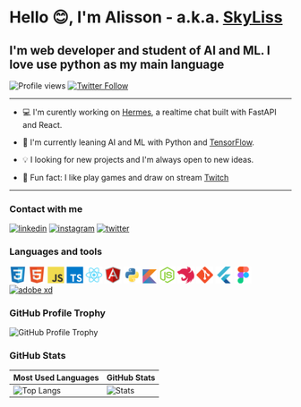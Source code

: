 # Hello 😊, I'm Alisson - a.k.a. [SkyLiss](https://www.flowcode.com/page/skyliss)

## I'm web developer and student of AI and ML. I love use python as my main language

![Profile views](https://komarev.com/ghpvc/?username=skylissh&label=Profile%20views&color=blue&style=flat)
[![Twitter Follow](https://img.shields.io/twitter/follow/skylissh?color=1DA1F2&logo=twitter&style=for-the-badge)](https://twitter.com/intent/follow?original_referer=https%3A%2F%2Fgithub.com%2Fskylisshr&screen_name=skylissh)

---

- 💻 I'm curently working on [Hermes](https://www.github.com/skylissh/hermes-api), a realtime chat built with FastAPI and React.

- 🌱 I'm currently leaning AI and ML with Python and [TensorFlow](https://www.tensorflow.org/).

- 💡 I looking for new projects and I'm always open to new ideas.

- 🌸 Fun fact: I like play games and draw on stream [Twitch](https://www.twitch.tv/skyliss_uwu)

---

### Contact with me

[<img src="https://cdn.jsdelivr.net/npm/simple-icons@3.0.1/icons/linkedin.svg" alt="linkedin" width="25">](https://www.linkedin.com/in/alisson-hernandez-bb3b3b218/)
[<img src="https://cdn.jsdelivr.net/npm/simple-icons@3.0.1/icons/instagram.svg" alt="instagram" width="25">](https://www.instagram.com/skyliss_uwu/)
[<img src="https://cdn.jsdelivr.net/npm/simple-icons@3.0.1/icons/twitter.svg" alt="twitter" width="25">](https://www.twitter.com/skylissh)

### Languages and tools

[<img src="https://raw.githubusercontent.com/devicons/devicon/master/icons/css3/css3-original.svg" alt="css3" width="30">](https://www.w3schools.com/css/)
[<img src="https://raw.githubusercontent.com/devicons/devicon/master/icons/html5/html5-original.svg" alt="html5" width="30">](https://www.w3.org/html/)
[<img src="https://raw.githubusercontent.com/devicons/devicon/master/icons/javascript/javascript-original.svg" alt="javascript" width="30">](https://developer.mozilla.org/en-US/docs/Web/JavaScript)
[<img src="https://raw.githubusercontent.com/devicons/devicon/master/icons/typescript/typescript-original.svg" alt="typescript" width="30">](https://www.typescriptlang.org/)
[<img src="https://raw.githubusercontent.com/devicons/devicon/master/icons/react/react-original.svg" alt="react" width="30">](https://www.reactjs.org/)
[<img src="https://raw.githubusercontent.com/devicons/devicon/master/icons/angularjs/angularjs-original.svg" alt="angular" width="30">](https://www.angular.io/)
[<img src="https://raw.githubusercontent.com/devicons/devicon/master/icons/python/python-original.svg" alt="python" width="30">](https://www.python.org)
[<img src="https://raw.githubusercontent.com/devicons/devicon/master/icons/kotlin/kotlin-original.svg" alt="kotlin" width="25">](https://www.kotlinlang.org)
[<img src="https://raw.githubusercontent.com/devicons/devicon/master/icons/nodejs/nodejs-original.svg" alt="node" width="30">](https://www.python.org)
[<img src="https://raw.githubusercontent.com/devicons/devicon/master/icons/nestjs/nestjs-plain.svg" alt="typescript" width="30">](https://www.typescriptlang.org/)
[<img src="https://raw.githubusercontent.com/devicons/devicon/master/icons/git/git-original.svg" alt="git" width="30">](https://www.git-scm.com/)
[<img src="https://raw.githubusercontent.com/devicons/devicon/master/icons/flutter/flutter-original.svg" alt="flutter" width="30">](https://www.flutter.dev/)
[<img src="https://raw.githubusercontent.com/devicons/devicon/master/icons/figma/figma-original.svg" alt="figma" width="30">](https://www.figma.com/)
[<img src="https://cdn.worldvectorlogo.com/logos/adobe-xd.svg" alt="adobe xd" width="30">](https://www.adobe.com/products/xd.html)

### GitHub Profile Trophy

![GitHub Profile Trophy](https://github-profile-trophy.vercel.app/?username=skylissh&theme=darkhub&margin-w=45)

### GitHub Stats

| Most Used Languages                                                                                                                                                                     | GitHub Stats                                                                                                                                               |
| --------------------------------------------------------------------------------------------------------------------------------------------------------------------------------------- | ---------------------------------------------------------------------------------------------------------------------------------------------------------- |
| ![Top Langs](https://github-readme-stats.vercel.app/api/top-langs/?username=skylissh&show_icons=true&hide_title=true&hide_border=true&bg_color=0d1117&text_color=f0f6fc&layout=compact) | ![Stats](https://github-readme-stats.vercel.app/api/?username=skylissh&show_icons=true&hide_title=true&hide_border=true&bg_color=0d1117&text_color=f0f6fc) |
